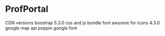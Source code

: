 # ProfPortal

CDN versions
boostrap 5.3.0 css and js bundle
font awsome for icons 4.3.0
google map api
poppin google font
